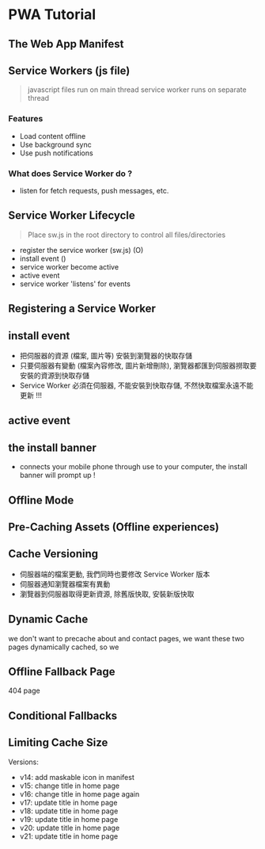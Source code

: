 # PWA Tutorial

## The Web App Manifest

## Service Workers (js file)
> javascript files run on main thread
> service worker runs on separate thread

### Features
- Load content offline
- Use background sync
- Use push notifications

### What does Service Worker do ?
- listen for fetch requests, push messages, etc.
  
## Service Worker Lifecycle
> Place sw.js in the root directory to control all files/directories
- register the service worker (sw.js) (O)
- install event ()
- service worker become active
- active event
- service worker 'listens' for events

## Registering a Service Worker

## install event
- 把伺服器的資源 (檔案, 圖片等) 安裝到瀏覽器的快取存儲
- 只要伺服器有變動 (檔案內容修改, 圖片新增刪除), 瀏覽器都匯到伺服器撈取要安裝的資源到快取存儲 
- Service Worker 必須在伺服器, 不能安裝到快取存儲, 不然快取檔案永遠不能更新 !!!

## active event

## the install banner 
- connects your mobile phone through use to your computer, the install banner will prompt up !

## Offline Mode

## Pre-Caching Assets (Offline experiences)

## Cache Versioning
- 伺服器端的檔案更動, 我們同時也要修改 Service Worker 版本
- 伺服器通知瀏覽器檔案有異動
- 瀏覽器到伺服器取得更新資源, 除舊版快取, 安裝新版快取
  
## Dynamic Cache
we don't want to precache about and contact pages, we want these two pages dynamically cached,
so we 

## Offline Fallback Page
404 page

## Conditional Fallbacks

## Limiting Cache Size


Versions:
- v14: add maskable icon in manifest
- v15: change title in home page
- v16: change title in home page again
- v17: update title in home page 
- v18: update title in home page 
- v19: update title in home page 
- v20: update title in home page 
- v21: update title in home page 
